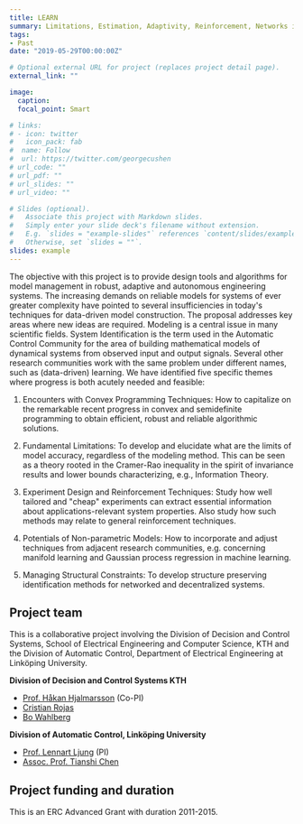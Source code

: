 ```yaml
---
title: LEARN
summary: Limitations, Estimation, Adaptivity, Reinforcement, Networks in System Identification
tags:
- Past
date: "2019-05-29T00:00:00Z"

# Optional external URL for project (replaces project detail page).
external_link: ""

image:
  caption: 
  focal_point: Smart

# links:
# - icon: twitter
#   icon_pack: fab
#  name: Follow
#  url: https://twitter.com/georgecushen
# url_code: ""
# url_pdf: ""
# url_slides: ""
# url_video: ""

# Slides (optional).
#   Associate this project with Markdown slides.
#   Simply enter your slide deck's filename without extension.
#   E.g. `slides = "example-slides"` references `content/slides/example-slides.md`.
#   Otherwise, set `slides = ""`.
slides: example
---
```


The objective with this project is to provide design tools and algorithms for model
management in robust, adaptive and autonomous engineering systems. The increasing demands on
reliable models for systems of ever greater complexity have pointed to several insufficiencies in today's
techniques for data-driven model construction. The proposal addresses key areas where new ideas are
required.
Modeling is a central issue in many scientific fields. System Identification is the term used in the
Automatic Control Community for the area of building mathematical models of dynamical systems
from observed input and output signals. Several other research communities work with the same
problem under different names, such as (data-driven) learning.
We have identified five specific themes where progress is both acutely needed and feasible:

1. Encounters with Convex Programming Techniques: How to capitalize on the remarkable recent
progress in convex and semidefinite programming to obtain efficient, robust and reliable
algorithmic solutions.

2. Fundamental Limitations: To develop and elucidate what are the limits of model accuracy,
regardless of the modeling method. This can be seen as a theory rooted in the Cramer-Rao
inequality in the spirit of invariance results and lower bounds characterizing, e.g., Information
Theory.

3. Experiment Design and Reinforcement Techniques: Study how well tailored and "cheap" experiments
can extract essential information about applications-relevant system properties. Also
study how such methods may relate to general reinforcement techniques.

4. Potentials of Non-parametric Models: How to incorporate and adjust techniques from adjacent
research communities, e.g. concerning manifold learning and Gaussian process regression in
machine learning.

5. Managing Structural Constraints: To develop structure preserving identification methods for
networked and decentralized systems.

## Project team

This is a collaborative project involving the Division of Decision and Control Systems, School of Electrical Engineering and Computer Science, KTH and the Division of Automatic Control, Department of Electrical Engineering at Linköping University. 

**Division of Decision and Control Systems KTH**

* [Prof. Håkan Hjalmarsson](https://www.kth.se/profile/hjalmars) (Co-PI)
* [Cristian Rojas](https://www.kth.se/profile/crro)
* [Bo Wahlberg](https://www.kth.se/profile/bo)

**Division of Automatic Control, Linköping University**

* [Prof. Lennart Ljung](http://users.isy.liu.se/rt/ljung) (PI)
* [Assoc. Prof. Tianshi Chen](http://sse.cuhk.edu.cn/en/content/1431) 

## Project funding and duration

This is an ERC Advanced Grant with duration 2011-2015.

